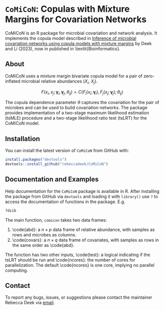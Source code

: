 
# `CoMiCoN`: Copulas with Mixture Margins for Covariation Networks

<!-- badges: start -->
<!-- badges: end -->

CoMiCoN is an R package for microbial covariation and network analysis. It implements the copula model described in [Inference of microbial covariation networks using copula models with mixture margins](https://academic.oup.com/bioinformatics/article/39/7/btad413/7209520) by Deek and Li (2023), now in published in \textit{Bioinformatics}.

## About

CoMiCoN uses a mixture margin bivariate copula model for a pair of zero-inflated microbial relative abundances ($X_i$, $X_j$).

$$F(x_i, x_j; \boldsymbol{\gamma}_i, \boldsymbol{\gamma}_j, \theta_{ij}) = C(F_i(x_i; \boldsymbol{\gamma}_i), F_j(x_j; \boldsymbol{\gamma}_j); \theta_{ij})$$

The copula dependence parameter $\theta$ captures the covariation for the pair of microbes and can be used to build covariation networks. The package provides implementation of a two-stage maximum likelihood estimation (tsMLE) procedure and a two-stage likelihood ratio test (tsLRT) for the CoMiCoN model.

## Installation

You can install the latest version of `CoMiCoN` from GitHub with:

``` r
install.packages("devtools")
devtools::install_github("rebeccadeek/CoMiCoN")
```

## Documentation and Examples

Help documentation for the `CoMiCoN` package is available in R. After installing the package from GitHub via `devtools` and loading it with `library()` use `?` to access the documentation of functions in the package. E.g.

``` r
?dzib
```

The main function, `comicon` takes two data frames:

1. \code{abd}: a $n \times p$ data frame of relative abundance, with samples as rows and microbes as columns.
2. \code{covars}: a $n \times q$ data frame of covariates, with samples as rows in the same order as \code{abd}.

The function has two other inputs, \code{test}: a logical indicating if the tsLRT should be run and \code{ncores}: the number of cores for parallelization. The default \code{ncores} is one core, implying no parallel computing.

## Contact

To report any bugs, issues, or suggestions please contact the maintainer Rebecca Deek via [email](mailto:rdeek@pitt.edu).

